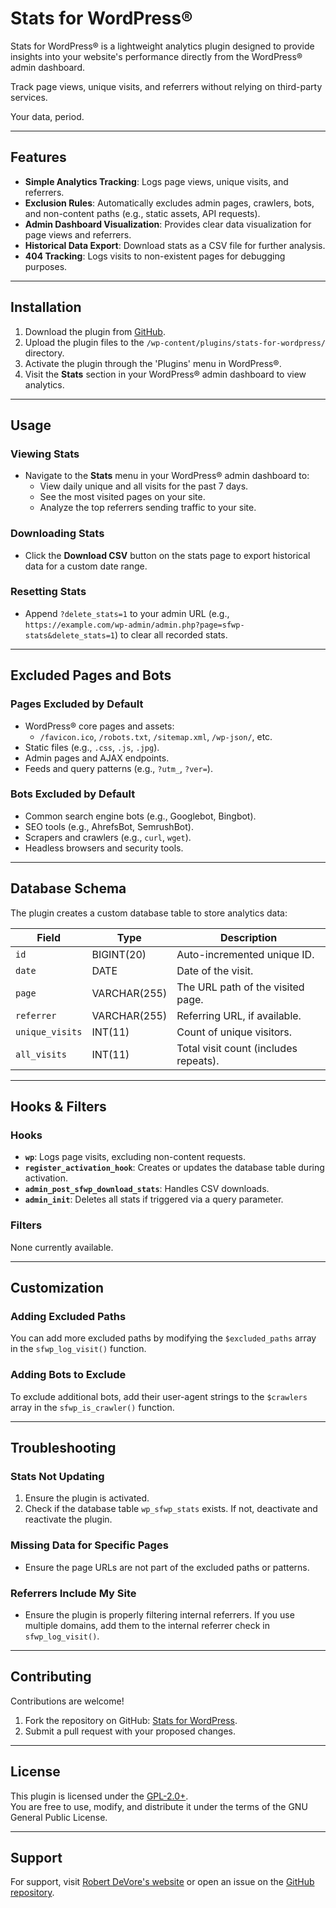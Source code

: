 # Stats for WordPress®

Stats for WordPress® is a lightweight analytics plugin designed to provide insights into your website's performance directly from the WordPress® admin dashboard. 

Track page views, unique visits, and referrers without relying on third-party services.

Your data, period.

---

## Features

- **Simple Analytics Tracking**: Logs page views, unique visits, and referrers.
- **Exclusion Rules**: Automatically excludes admin pages, crawlers, bots, and non-content paths (e.g., static assets, API requests).
- **Admin Dashboard Visualization**: Provides clear data visualization for page views and referrers.
- **Historical Data Export**: Download stats as a CSV file for further analysis.
- **404 Tracking**: Logs visits to non-existent pages for debugging purposes.

---

## Installation

1. Download the plugin from [GitHub](https://github.com/robertdevore/stats-for-wordpress/).
2. Upload the plugin files to the `/wp-content/plugins/stats-for-wordpress/` directory.
3. Activate the plugin through the 'Plugins' menu in WordPress®.
4. Visit the **Stats** section in your WordPress® admin dashboard to view analytics.

---

## Usage

### Viewing Stats
- Navigate to the **Stats** menu in your WordPress® admin dashboard to:
  - View daily unique and all visits for the past 7 days.
  - See the most visited pages on your site.
  - Analyze the top referrers sending traffic to your site.

### Downloading Stats
- Click the **Download CSV** button on the stats page to export historical data for a custom date range.

### Resetting Stats
- Append `?delete_stats=1` to your admin URL (e.g., `https://example.com/wp-admin/admin.php?page=sfwp-stats&delete_stats=1`) to clear all recorded stats.

---

## Excluded Pages and Bots

### Pages Excluded by Default
- WordPress® core pages and assets:
  - `/favicon.ico`, `/robots.txt`, `/sitemap.xml`, `/wp-json/`, etc.
- Static files (e.g., `.css`, `.js`, `.jpg`).
- Admin pages and AJAX endpoints.
- Feeds and query patterns (e.g., `?utm_`, `?ver=`).

### Bots Excluded by Default
- Common search engine bots (e.g., Googlebot, Bingbot).
- SEO tools (e.g., AhrefsBot, SemrushBot).
- Scrapers and crawlers (e.g., `curl`, `wget`).
- Headless browsers and security tools.

---

## Database Schema

The plugin creates a custom database table to store analytics data:

| Field          | Type          | Description                             |
|----------------|---------------|-----------------------------------------|
| `id`           | BIGINT(20)    | Auto-incremented unique ID.             |
| `date`         | DATE          | Date of the visit.                      |
| `page`         | VARCHAR(255)  | The URL path of the visited page.       |
| `referrer`     | VARCHAR(255)  | Referring URL, if available.            |
| `unique_visits`| INT(11)       | Count of unique visitors.               |
| `all_visits`   | INT(11)       | Total visit count (includes repeats).   |

---

## Hooks & Filters

### Hooks
- **`wp`**: Logs page visits, excluding non-content requests.
- **`register_activation_hook`**: Creates or updates the database table during activation.
- **`admin_post_sfwp_download_stats`**: Handles CSV downloads.
- **`admin_init`**: Deletes all stats if triggered via a query parameter.

### Filters
None currently available.

---

## Customization

### Adding Excluded Paths
You can add more excluded paths by modifying the `$excluded_paths` array in the `sfwp_log_visit()` function.

### Adding Bots to Exclude
To exclude additional bots, add their user-agent strings to the `$crawlers` array in the `sfwp_is_crawler()` function.

---

## Troubleshooting

### Stats Not Updating
1. Ensure the plugin is activated.
2. Check if the database table `wp_sfwp_stats` exists. If not, deactivate and reactivate the plugin.

### Missing Data for Specific Pages
- Ensure the page URLs are not part of the excluded paths or patterns.

### Referrers Include My Site
- Ensure the plugin is properly filtering internal referrers. If you use multiple domains, add them to the internal referrer check in `sfwp_log_visit()`.

---

## Contributing

Contributions are welcome!  
1. Fork the repository on GitHub: [Stats for WordPress](https://github.com/robertdevore/stats-for-wordpress/).
2. Submit a pull request with your proposed changes.

---

## License

This plugin is licensed under the [GPL-2.0+](http://www.gnu.org/licenses/gpl-2.0.txt).  
You are free to use, modify, and distribute it under the terms of the GNU General Public License.

---

## Support

For support, visit [Robert DeVore's website](https://robertdevore.com) or open an issue on the [GitHub repository](https://github.com/robertdevore/stats-for-wordpress/issues).
